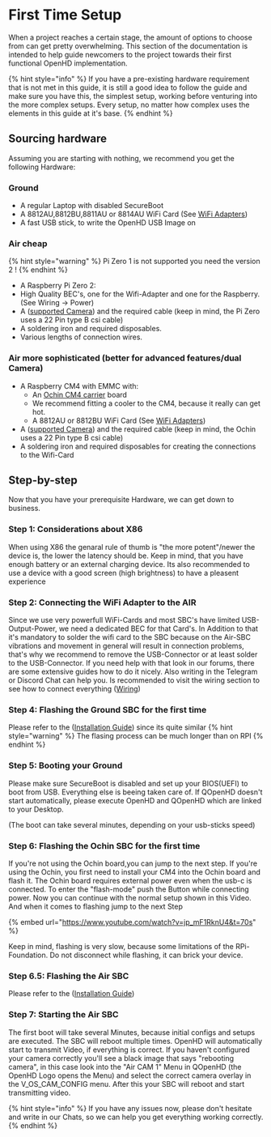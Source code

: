 # First Time Setup

When a project reaches a certain stage, the amount of options to choose from can get pretty overwhelming. This section of the documentation is intended to help guide newcomers to the project towards their first functional OpenHD implementation.

{% hint style="info" %}
If you have a pre-existing hardware requirement that is not met in this guide, it is still a good idea to follow the guide and make sure you have this, the simplest setup, working before venturing into the more complex setups. Every setup, no matter how complex uses the elements in this guide at it's base.
{% endhint %}

## Sourcing hardware

Assuming you are starting with nothing, we recommend you get the following Hardware:

### Ground

* A regular Laptop with disabled SecureBoot
* A 8812AU,8812BU,8811AU or 8814AU  WiFi Card (See [WiFi Adapters](wifi-adapters.md))
* A fast USB stick, to write the OpenHD USB Image on


### Air cheap
{% hint style="warning" %}
Pi Zero 1 is not supported you need the version 2 !
{% endhint %}

* A Raspberry Pi Zero 2:
* High Quality BEC's, one for the Wifi-Adapter and one for the Raspberry. (See Wiring -> Power)
* A  ([supported Camera](../hardware/cameras/raspberry-cameras.md)) and the required cable (keep in mind, the Pi Zero uses a 22 Pin type B csi cable)
* A soldering iron and required disposables.
* Various lengths of connection wires.



### Air more sophisticated (better for advanced features/dual Camera)
* A Raspberry CM4 with EMMC with:
  * An [Ochin CM4 carrier](ochin.md) board
  * We recommend fitting a cooler to the CM4, because it really can get hot.
  * A 8812AU or 8812BU WiFi Card (See [WiFi Adapters](wifi-adapters.md))
* A  ([supported Camera](../hardware/cameras/raspberry-cameras.md)) and the required cable (keep in mind, the Ochin uses a 22 Pin type B csi cable)
* A soldering iron and required disposables for creating the connections to the Wifi-Card


## Step-by-step

Now that you have your prerequisite Hardware, we can get down to business.

### Step 1: Considerations about X86

When using X86 the genaral rule of thumb is "the more potent"/newer the device is, the lower the latency should be.
Keep in mind, that you have enough battery or an external charging device.
Its also recommended to use a device with a good screen (high brightness) to have a pleasent experience

### Step 2: Connecting the WiFi Adapter to the AIR

Since we use very powerfull WiFi-Cards and most SBC's have limited USB-Output-Power, we need a dedicated BEC for that Card's. In Addition to that it's mandatory to solder the wifi card to the SBC because on the Air-SBC vibrations and movement in general will result in connection problems, that's why we recommend to remove the USB-Connector or at least solder to the USB-Connector. If you need help with that look in our forums, there are some extensive guides how to do it nicely. Also writing in the Telegram or Discord Chat can help you.
Is recommended to visit the wiring section to see how to connect everything
([Wiring](../hardware/wiring.md))

### Step 4: Flashing the Ground SBC for the first time

Please refer to the ([Installation Guide](../general/installation-guide.md)) since its quite similar
{% hint style="warning" %}
The flasing process can be much longer than on RPI
{% endhint %}

### Step 5: Booting your Ground

Please make sure SecureBoot is disabled and set up your BIOS(UEFI) to boot from USB.
Everything else is beeing taken care of. If QOpenHD doesn't start automatically, please execute OpenHD and QOpenHD which are linked to your Desktop.

(The boot can take several minutes, depending on your usb-sticks speed)

### Step 6: Flashing the Ochin SBC for the first time

If you're not using the Ochin board,you can jump to the next step. If you're using the Ochin, you first need to install your CM4 into the Ochin board and flash it. The Ochin board requires external power even when the usb-c is connected. To enter the "flash-mode" push the Button while connecting power. Now you can continue with the normal setup shown in this Video. And when it comes to flashing jump to the next Step

{% embed url="https://www.youtube.com/watch?v=jp_mF1RknU4&t=70s" %}

  Keep in mind, flashing is very slow, because some limitations of the RPi-Foundation. Do not disconnect while flashing, it can brick your device.

### Step 6.5: Flashing the Air SBC

Please refer to the ([Installation Guide](../general/installation-guide.md)) 

### Step 7: Starting the Air SBC

The first boot will take several Minutes, because initial configs and setups are executed. The SBC will reboot multiple times. OpenHD will automatically start to transmit Video, if everything is correct.
If you haven't configured your camera correctly you'll see a black image that says "rebooting camera", in this case look into the "Air CAM 1" Menu in QOpenHD (the OpenHD Logo opens the Menu) and select the correct camera overlay in the V_OS_CAM_CONFIG menu. After this your SBC will reboot and start transmitting video.

{% hint style="info" %}
If you have any issues now, please don't hesitate and write in our Chats, so we can help you get everything working correctly.
{% endhint %}
